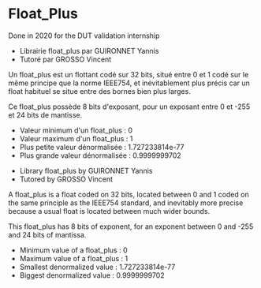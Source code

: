 # Float_Plus
Done in 2020 for the DUT validation internship

* Librairie float_plus par GUIRONNET Yannis
* Tutoré par GROSSO Vincent    

Un float_plus est un flottant codé sur 32 bits, situé entre 0 et 1 codé sur le même principe que la norme IEEE754, et inévitablement plus précis car un float habituel se situe entre des bornes bien plus larges.  


Ce float_plus possède 8 bits d'exposant, pour un exposant entre 0 et -255	et 24 bits de mantisse.  
- Valeur minimum d'un float_plus  : 0  
- Valeur maximum d'un float_plus  : 1  
- Plus petite valeur dénormalisée : 1.727233814e-77  			             
- Plus grande valeur dénormalisée : 0.9999999702  


* Library float_plus by GUIRONNET Yannis
* Tutored by GROSSO Vincent    

A float_plus is a float coded on 32 bits, located between 0 and 1 coded on the same principle as the IEEE754 standard, and inevitably more precise because a usual float is located between much wider bounds.  


This float_plus has 8 bits of exponent, for an exponent between 0 and -255 and 24 bits of mantissa.  
- Minimum value of a float_plus : 0  
- Maximum value of a float_plus : 1  
- Smallest denormalized value : 1.727233814e-77  			             
- Biggest denormalized value : 0.9999999702  
